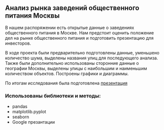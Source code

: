 ## Анализ рынка заведений общественного питания Москвы

В нашем распоряжении есть открытые данные о заведениях общественного питания в Москве. Нам предстоит оценить положение дел на рынке общественного питания и подготовить презентацию для инвесторов.

В ходе проекта были предварительно подготовлены данные, уменьшено количество шума, выделены названия улиц для последующего анализа. Также были дополнительно использованы сторонние данные о географии Москвы, выделены улицы с наибольшим и наименьшим количеством объектов. Построены графики и диаграммы.

По итогам исследования была подготовлена [презентация](https://drive.google.com/file/d/1fKW2Tcysurq_PXVP-8v0gH1cMMxjfFdi/view?usp=drive_link)

### Использованы библиотеки и методы:
- pandas
- matplotlib.pyplot
- seaborn
- Google презантации